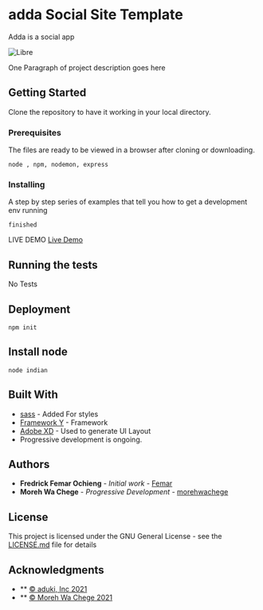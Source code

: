 # adda Social Site Template
Adda  is a social app

![Libre](./adda.png)

One Paragraph of project description goes here

## Getting Started
Clone the repository to have it working in your local directory.

### Prerequisites

The files are ready to be viewed in a browser after cloning or downloading.

```
node , npm, nodemon, express
```

### Installing

A step by step series of examples that tell you how to get a development env running
```
finished
```
LIVE DEMO 
[Live Demo](http://femar.great-site.net/adda)

## Running the tests
No Tests
## Deployment
```
npm init
```
## Install node
```
node indian
```

## Built With

* [sass](https://sass-lang.com//) - Added For styles
* [Framework Y](http://framework-y.com/) - Framework
* [Adobe XD](https://www.adobe.com/products/xd.html) - Used to generate UI Layout
* Progressive development is ongoing.



## Authors

* **Fredrick Femar Ochieng** - *Initial work* - [Femar](https://github.com/fescii)
* **Moreh Wa Chege** - *Progressive Development* - [morehwachege](https://github.com/morehwachege)


## License

This project is licensed under the GNU General License - see the [LICENSE.md](LICENSE.md) file for details

## Acknowledgments
* ** [© aduki, Inc 2021](http://www.aduki.net)
* ** [© Moreh Wa Chege 2021](http://www.github.com/morehwachege)

